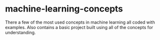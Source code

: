 # machine-learning-concepts
There a few of the most used concepts in machine learning all coded with examples. Also contains a basic project built using all of the concepts for understanding.
